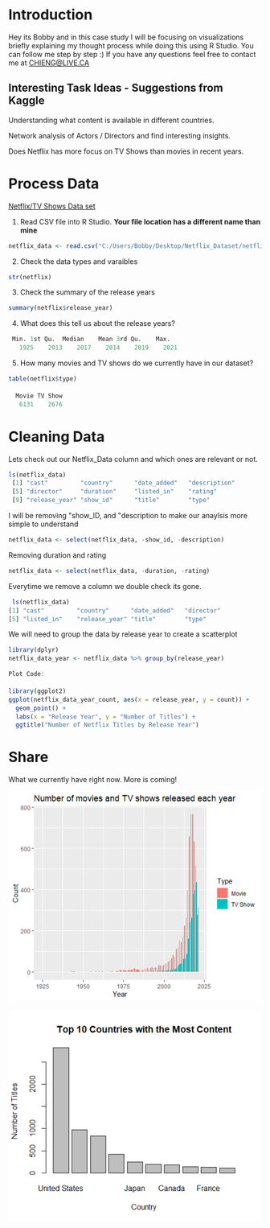 # Introduction
Hey its Bobby and in this case study I will be focusing on visualizations briefly explaining my thought process while doing this using R Studio. You can follow me step by step :)
If you have any questions feel free to contact me at CHIENG@LIVE.CA

## Interesting Task Ideas - Suggestions from Kaggle

Understanding what content is available in different countries.

Network analysis of Actors / Directors and find interesting insights.

Does Netflix has more focus on TV Shows than movies in recent years.


# Process Data
[Netflix/TV Shows Data set](https://www.kaggle.com/datasets/shivamb/netflix-shows) 

1. Read CSV file into R Studio. **Your file location has a different name than mine**
```r
netflix_data <- read.csv("C:/Users/Bobby/Desktop/Netflix_Dataset/netflix_titles.csv")
```

2. Check the data types and varaibles
```r
str(netflix)
```

3. Check the summary of the release years
```r
summary(netflix$release_year)
```

4. What does this tell us about the release years?
```r
 Min. 1st Qu.  Median    Mean 3rd Qu.    Max. 
   1925    2013    2017    2014    2019    2021 
```

5. How many movies and TV shows do we currently have in our dataset?
```r
table(netflix$type)

  Movie TV Show 
   6131    2676 
```

# Cleaning Data

Lets check out our Netflix_Data column and which ones are relevant or not.

```r
ls(netflix_data)
 [1] "cast"         "country"      "date_added"   "description" 
 [5] "director"     "duration"     "listed_in"    "rating"      
 [9] "release_year" "show_id"      "title"        "type"      
 ```
 
I will be removing "show_ID, and "description to make our anaylsis more simple to understand
```r
netflix_data <- select(netflix_data, -show_id, -description)
```

Removing duration and rating
```r
netflix_data <- select(netflix_data, -duration, -rating)
```

Everytime we remove a column we double check its gone.

```r
 ls(netflix_data)
[1] "cast"         "country"      "date_added"   "director"    
[5] "listed_in"    "release_year" "title"        "type"
```

We will need to group the data by release year to create a scatterplot

```r
library(dplyr)
netflix_data_year <- netflix_data %>% group_by(release_year)
```

```r
Plot Code:

library(ggplot2)
ggplot(netflix_data_year_count, aes(x = release_year, y = count)) +
  geom_point() +
  labs(x = "Release Year", y = "Number of Titles") +
  ggtitle("Number of Netflix Titles by Release Year")
  ```







# Share

What we currently have right now. More is coming!

![alt text](https://github.com/databubs/Netflix-Movies-and-TV-Shows/blob/main/Release_Year.png)

![alt text](https://github.com/databubs/Netflix-Movies-and-TV-Shows/blob/main/TopCountries.png)
